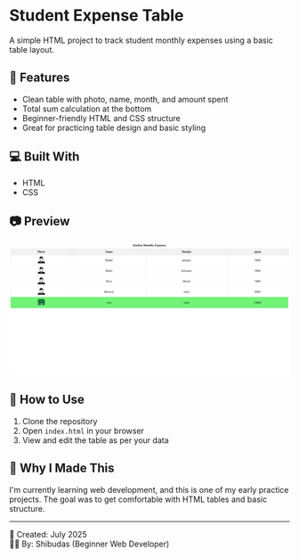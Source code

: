 # Student Expense Table

A simple HTML project to track student monthly expenses using a basic table layout.

## 📌 Features
- Clean table with photo, name, month, and amount spent
- Total sum calculation at the bottom
- Beginner-friendly HTML and CSS structure
- Great for practicing table design and basic styling

## 💻 Built With
- HTML
- CSS

## 📷 Preview
![screenshot](preview.png)

## 📁 How to Use
1. Clone the repository
2. Open `index.html` in your browser
3. View and edit the table as per your data

## 🧠 Why I Made This
I'm currently learning web development, and this is one of my early practice projects. The goal was to get comfortable with HTML tables and basic structure.

---

📅 Created: July 2025  
👨‍🎓 By: Shibudas (Beginner Web Developer)
